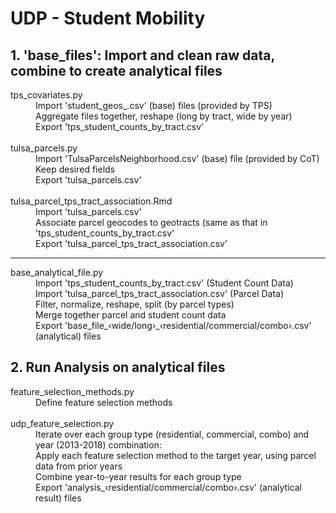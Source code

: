 # UDP - Student Mobility
## 1. 'base_files': Import and clean raw data, combine to create analytical files
<dl>
  <dt>tps_covariates.py </dt>
  <dd>Import 'student_geos_<year>.csv' (base) files (provided by TPS)</dd>
  <dd>Aggregate files together, reshape (long by tract, wide by year)</dd>
  <dd>Export 'tps_student_counts_by_tract.csv'</dd>
  <br />
  <dt>tulsa_parcels.py </dt>
  <dd>Import 'TulsaParcelsNeighborhood.csv' (base) file (provided by CoT)</dd>
  <dd>Keep desired fields</dd>
  <dd>Export 'tulsa_parcels.csv'</dd>
  <br />
  <dt>tulsa_parcel_tps_tract_association.Rmd </dt>
  <dd>Import 'tulsa_parcels.csv'</dd>
  <dd>Associate parcel geocodes to geotracts (same as that in 'tps_student_counts_by_tract.csv'</dd>
  <dd>Export 'tulsa_parcel_tps_tract_association.csv'</dd>
  <hr />
  <dt>base_analytical_file.py</dt>
  <dd>Import 'tps_student_counts_by_tract.csv' (Student Count Data)</dd>
  <dd>Import 'tulsa_parcel_tps_tract_association.csv' (Parcel Data)</dd>
  <dd>Filter, normalize, reshape, split (by parcel types)</dd>
  <dd>Merge together parcel and student count data</dd>
  <dd>Export 'base_file_&lsaquo;wide/long&rsaquo;_&lsaquo;residential/commercial/combo&rsaquo;.csv' (analytical) files</dd>
</dl>

## 2. Run Analysis on analytical files
<dl>
  <dt>feature_selection_methods.py</dt>
  <dd>Define feature selection methods</dd> 
  <br />
  <dt>udp_feature_selection.py</dt>
  <dd>Iterate over each group type (residential, commercial, combo) and year (2013-2018) combination:</dd>
  <dd>Apply each feature selection method to the target year, using parcel data from prior years</dd>
  <dd>Combine year-to-year results for each group type</dd>
  <dd>Export 'analysis_&lsaquo;residential/commercial/combo&rsaquo;.csv' (analytical result) files</dd>
</dl>
  
